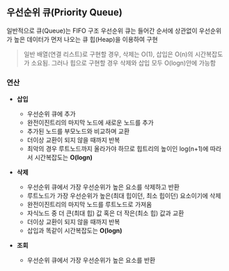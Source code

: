 ## 우선순위 큐(Priority Queue)

일반적으로 큐(Queue)는 FIFO 구조
우선순위 큐는 들어간 순서에 상관없이 우선순위가 높은 데이터가 먼저 나오는 큐
힙(Heap)을 이용하여 구현

> 일반 배열(연결 리스트)로 구현할 경우, 삭제는 O(1), 삽입은 O(n)의 시간복잡도가 소요됨. 그러나 힙으로 구현할 경우 삭제와 삽입 모두 O(logn)안에 가능함

### 연산

- **삽입**

  - 우선순위 큐에 추가
  - 완전이진트리의 마지막 노드에 새로운 노드를 추가
  - 추가된 노드를 부모노드와 비교하며 교환
  - 더이상 교환이 되지 않을 때까지 반복
  - 최악의 경우 루트노드까지 올라가야 하므로 힙트리의 높이인 log(n+1)에 따라서 시간복잡도는 **O(logn)**

- **삭제**

  - 우선순위 큐에서 가장 우선순위가 높은 요소를 삭제하고 반환
  - 루트노드가 가장 우선순위가 높은(최대 힙이던, 최소 힙이던) 요소이기에 삭제
  - 완전이진트리의 마지막 노드를 루트노드로 가져옴
  - 자식노드 중 더 큰(최대 힙) 값 혹은 더 작은(최소 힙) 값과 교환
  - 더이상 교환이 되지 않을 때까지 반복
  - 삽입과 똑같이 시간복잡도는 **O(logn)**

- **조회**
  - 우선순위 큐에서 가장 우선순위가 높은 요소를 반환
